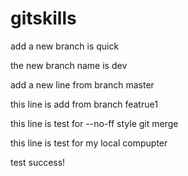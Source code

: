 # gitskills


add a new branch is quick

the new branch name is dev

add a new line from branch master

this line is add from branch featrue1


this line is test for --no-ff style git merge

this line is test for my local compupter

test success!
